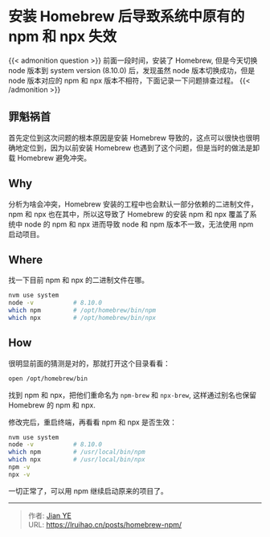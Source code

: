 # 安装 Homebrew 后导致系统中原有的 npm 和 npx 失效


{{< admonition question >}}
前面一段时间，安装了 Homebrew, 但是今天切换 node 版本到 system version (8.10.0) 后，发现虽然 node 版本切换成功，但是 node 版本对应的 npm 和 npx 版本不相符，下面记录一下问题排查过程。
{{< /admonition >}}

<!--more-->

## 罪魁祸首

首先定位到这次问题的根本原因是安装 Homebrew 导致的，这点可以很快也很明确地定位到，因为以前安装 Homebrew 也遇到了这个问题，但是当时的做法是卸载 Homebrew 避免冲突。

## Why

分析为啥会冲突，Homebrew 安装的工程中也会默认一部分依赖的二进制文件，npm 和 npx 也在其中，所以这导致了 Homebrew 的安装 npm 和 npx 覆盖了系统中 node 的 npm 和 npx 进而导致 node 和 npm 版本不一致，无法使用 npm 启动项目。

## Where

找一下目前 npm 和 npx 的二进制文件在哪。

```bash
nvm use system
node -v           # 8.10.0
which npm         # /opt/homebrew/bin/npm
which npx         # /opt/homebrew/bin/npx
```

## How

很明显前面的猜测是对的，那就打开这个目录看看：

```bash
open /opt/homebrew/bin
```

找到 npm 和 npx，把他们重命名为 `npm-brew` 和 `npx-brew`, 这样通过别名也保留 Homebrew 的 npm 和 npx.

修改完后，重启终端，再看看 npm 和 npx 是否生效：

```bash
nvm use system
node -v           # 8.10.0
which npm         # /usr/local/bin/npm
which npx         # /usr/local/bin/npx
npm -v
npx -v
```

一切正常了，可以用 npm 继续启动原来的项目了。


---

> 作者: [Jian YE](https://github.com/jianye0428)  
> URL: https://lruihao.cn/posts/homebrew-npm/  

